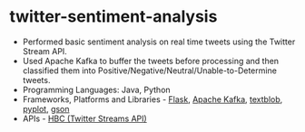 # twitter-sentiment-analysis

- Performed basic sentiment analysis on real time tweets using the Twitter Stream API.
- Used Apache Kafka to buffer the tweets before processing and then classified them into Positive/Negative/Neutral/Unable-to-Determine tweets.
- Programming Languages: Java, Python
- Frameworks, Platforms and Libraries - [Flask](http://flask.pocoo.org/), [Apache Kafka](https://kafka.apache.org/), [textblob](https://textblob.readthedocs.io), [pyplot](https://matplotlib.org/tutorials/introductory/pyplot.html), [gson](https://github.com/google/gson)
- APIs - [HBC (Twitter Streams API)](https://github.com/twitter/hbc)
